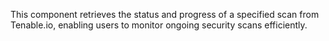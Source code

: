 This component retrieves the status and progress of a specified scan from Tenable.io, enabling users to monitor ongoing security scans efficiently.